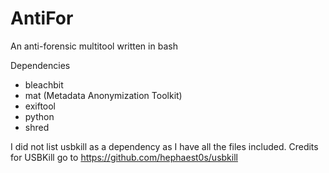# AntiFor
An anti-forensic multitool written in bash

Dependencies
- bleachbit
- mat (Metadata Anonymization Toolkit)
- exiftool
- python
- shred

I did not list usbkill as a dependency as I have all the files included.
Credits for USBKill go to https://github.com/hephaest0s/usbkill

